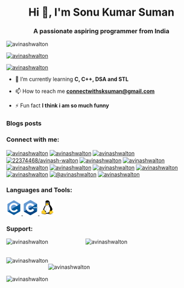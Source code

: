 <h1 align="center">Hi 👋, I'm Sonu Kumar Suman</h1>
<h3 align="center">A passionate aspiring programmer from India</h3>

<p align="left"> <img src="https://komarev.com/ghpvc/?username=avinashwalton&label=Profile%20views&color=0e75b6&style=flat" alt="avinashwalton" /> </p>

<p align="left"> <a href="https://github.com/ryo-ma/github-profile-trophy"><img src="https://github-profile-trophy.vercel.app/?username=avinashwalton" alt="avinashwalton" /></a> </p>

<p align="left"> <a href="https://twitter.com/avinashwalton" target="blank"><img src="https://img.shields.io/twitter/follow/avinashwalton?logo=twitter&style=for-the-badge" alt="avinashwalton" /></a> </p>

- 🌱 I’m currently learning **C, C++, DSA and STL**

- 📫 How to reach me **connectwithsksuman@gmail.com**

- ⚡ Fun fact **I think i am so much funny**

### Blogs posts
<!-- BLOG-POST-LIST:START -->
<!-- BLOG-POST-LIST:END -->

<h3 align="left">Connect with me:</h3>
<p align="left">
<a href="https://dev.to/avinashwalton" target="blank"><img align="center" src="https://raw.githubusercontent.com/rahuldkjain/github-profile-readme-generator/master/src/images/icons/Social/devto.svg" alt="avinashwalton" height="30" width="40" /></a>
<a href="https://twitter.com/avinashwalton" target="blank"><img align="center" src="https://raw.githubusercontent.com/rahuldkjain/github-profile-readme-generator/master/src/images/icons/Social/twitter.svg" alt="avinashwalton" height="30" width="40" /></a>
<a href="https://linkedin.com/in/avinashwalton" target="blank"><img align="center" src="https://raw.githubusercontent.com/rahuldkjain/github-profile-readme-generator/master/src/images/icons/Social/linked-in-alt.svg" alt="avinashwalton" height="30" width="40" /></a>
<a href="https://stackoverflow.com/users/22374468/avinash-walton" target="blank"><img align="center" src="https://raw.githubusercontent.com/rahuldkjain/github-profile-readme-generator/master/src/images/icons/Social/stack-overflow.svg" alt="22374468/avinash-walton" height="30" width="40" /></a>
<a href="https://fb.com/avinashwalton" target="blank"><img align="center" src="https://raw.githubusercontent.com/rahuldkjain/github-profile-readme-generator/master/src/images/icons/Social/facebook.svg" alt="avinashwalton" height="30" width="40" /></a>
<a href="https://instagram.com/avinashwalton" target="blank"><img align="center" src="https://raw.githubusercontent.com/rahuldkjain/github-profile-readme-generator/master/src/images/icons/Social/instagram.svg" alt="avinashwalton" height="30" width="40" /></a>
<a href="https://www.youtube.com/c/avinashwalton" target="blank"><img align="center" src="https://raw.githubusercontent.com/rahuldkjain/github-profile-readme-generator/master/src/images/icons/Social/youtube.svg" alt="avinashwalton" height="30" width="40" /></a>
<a href="https://www.codechef.com/users/avinashwalton" target="blank"><img align="center" src="https://cdn.jsdelivr.net/npm/simple-icons@3.1.0/icons/codechef.svg" alt="avinashwalton" height="30" width="40" /></a>
<a href="https://www.hackerrank.com/avinashwalton" target="blank"><img align="center" src="https://raw.githubusercontent.com/rahuldkjain/github-profile-readme-generator/master/src/images/icons/Social/hackerrank.svg" alt="avinashwalton" height="30" width="40" /></a>
<a href="https://codeforces.com/profile/avinashwalton" target="blank"><img align="center" src="https://raw.githubusercontent.com/rahuldkjain/github-profile-readme-generator/master/src/images/icons/Social/codeforces.svg" alt="avinashwalton" height="30" width="40" /></a>
<a href="https://www.leetcode.com/avinashwalton" target="blank"><img align="center" src="https://raw.githubusercontent.com/rahuldkjain/github-profile-readme-generator/master/src/images/icons/Social/leet-code.svg" alt="avinashwalton" height="30" width="40" /></a>
<a href="https://www.hackerearth.com/@avinashwalton" target="blank"><img align="center" src="https://raw.githubusercontent.com/rahuldkjain/github-profile-readme-generator/master/src/images/icons/Social/hackerearth.svg" alt="@avinashwalton" height="30" width="40" /></a>
<a href="https://www.topcoder.com/members/avinashwalton" target="blank"><img align="center" src="https://raw.githubusercontent.com/rahuldkjain/github-profile-readme-generator/master/src/images/icons/Social/topcoder.svg" alt="avinashwalton" height="30" width="40" /></a>
</p>

<h3 align="left">Languages and Tools:</h3>
<p align="left"> <a href="https://www.cprogramming.com/" target="_blank" rel="noreferrer"> <img src="https://raw.githubusercontent.com/devicons/devicon/master/icons/c/c-original.svg" alt="c" width="40" height="40"/> </a> <a href="https://www.w3schools.com/cpp/" target="_blank" rel="noreferrer"> <img src="https://raw.githubusercontent.com/devicons/devicon/master/icons/cplusplus/cplusplus-original.svg" alt="cplusplus" width="40" height="40"/> </a> <a href="https://www.linux.org/" target="_blank" rel="noreferrer"> <img src="https://raw.githubusercontent.com/devicons/devicon/master/icons/linux/linux-original.svg" alt="linux" width="40" height="40"/> </a> </p>

<h3 align="left">Support:</h3>
<p><a href="https://www.buymeacoffee.com/avinashwalton"> <img align="left" src="https://cdn.buymeacoffee.com/buttons/v2/default-yellow.png" height="50" width="210" alt="avinashwalton" /></a><a href="https://ko-fi.com/avinashwalton"> <img align="left" src="https://cdn.ko-fi.com/cdn/kofi3.png?v=3" height="50" width="210" alt="avinashwalton" /></a></p><br><br>

<p><img align="left" src="https://github-readme-stats.vercel.app/api/top-langs?username=avinashwalton&show_icons=true&locale=en&layout=compact" alt="avinashwalton" /></p>

<p>&nbsp;<img align="center" src="https://github-readme-stats.vercel.app/api?username=avinashwalton&show_icons=true&locale=en" alt="avinashwalton" /></p>

<p><img align="center" src="https://github-readme-streak-stats.herokuapp.com/?user=avinashwalton&" alt="avinashwalton" /></p>
